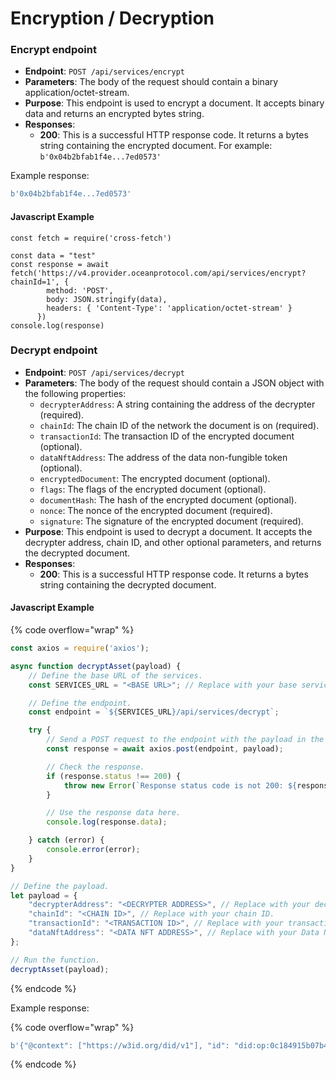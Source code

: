 # Encryption / Decryption

### Encrypt endpoint

* **Endpoint**: `POST /api/services/encrypt`
* **Parameters**: The body of the request should contain a binary application/octet-stream.
* **Purpose**: This endpoint is used to encrypt a document. It accepts binary data and returns an encrypted bytes string.
* **Responses**:
  * **200**: This is a successful HTTP response code. It returns a bytes string containing the encrypted document. For example: `b'0x04b2bfab1f4e...7ed0573'`

Example response:

```python
b'0x04b2bfab1f4e...7ed0573'
```

#### Javascript Example

```runkit nodeVersion="18.x.x"
const fetch = require('cross-fetch')

const data = "test"
const response = await fetch('https://v4.provider.oceanprotocol.com/api/services/encrypt?chainId=1', {
        method: 'POST',
        body: JSON.stringify(data),
        headers: { 'Content-Type': 'application/octet-stream' }
      })
console.log(response)      

```

### Decrypt endpoint

* **Endpoint**: `POST /api/services/decrypt`
* **Parameters**: The body of the request should contain a JSON object with the following properties:
  * `decrypterAddress`: A string containing the address of the decrypter (required).
  * `chainId`: The chain ID of the network the document is on (required).
  * `transactionId`: The transaction ID of the encrypted document (optional).
  * `dataNftAddress`: The address of the data non-fungible token (optional).
  * `encryptedDocument`: The encrypted document (optional).
  * `flags`: The flags of the encrypted document (optional).
  * `documentHash`: The hash of the encrypted document (optional).
  * `nonce`: The nonce of the encrypted document (required).
  * `signature`: The signature of the encrypted document (required).
* **Purpose**: This endpoint is used to decrypt a document. It accepts the decrypter address, chain ID, and other optional parameters, and returns the decrypted document.
* **Responses**:
  * **200**: This is a successful HTTP response code. It returns a bytes string containing the decrypted document.

#### Javascript Example

{% code overflow="wrap" %}
```javascript
const axios = require('axios');

async function decryptAsset(payload) {
    // Define the base URL of the services.
    const SERVICES_URL = "<BASE URL>"; // Replace with your base services URL.

    // Define the endpoint.
    const endpoint = `${SERVICES_URL}/api/services/decrypt`;

    try {
        // Send a POST request to the endpoint with the payload in the request body.
        const response = await axios.post(endpoint, payload);

        // Check the response.
        if (response.status !== 200) {
            throw new Error(`Response status code is not 200: ${response.data}`);
        }

        // Use the response data here.
        console.log(response.data);

    } catch (error) {
        console.error(error);
    }
}

// Define the payload.
let payload = {
    "decrypterAddress": "<DECRYPTER ADDRESS>", // Replace with your decrypter address.
    "chainId": "<CHAIN ID>", // Replace with your chain ID.
    "transactionId": "<TRANSACTION ID>", // Replace with your transaction ID.
    "dataNftAddress": "<DATA NFT ADDRESS>", // Replace with your Data NFT Address.
};

// Run the function.
decryptAsset(payload);

```
{% endcode %}

Example response:

{% code overflow="wrap" %}
```python
b'{"@context": ["https://w3id.org/did/v1"], "id": "did:op:0c184915b07b44c888d468be85a9b28253e80070e5294b1aaed81c ...'
```
{% endcode %}
